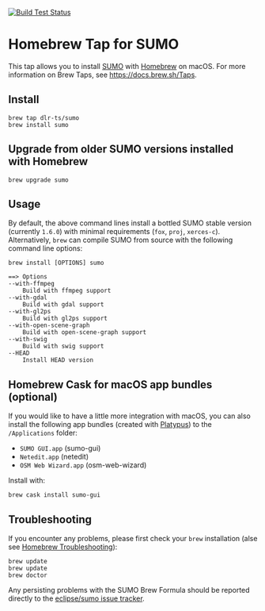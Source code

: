 [![Build Test Status](https://travis-ci.org/dlr-ts/homebrew-sumo.svg?branch=master)](https://travis-ci.org/dlr-ts/homebrew-sumo)

# Homebrew Tap for SUMO

This tap allows you to install [SUMO](https://projects.eclipse.org/projects/technology.sumo) with [Homebrew](https://brew.sh/) on macOS.
For more information on Brew Taps, see https://docs.brew.sh/Taps.

## Install

    brew tap dlr-ts/sumo
    brew install sumo

## Upgrade from older SUMO versions installed with Homebrew

    brew upgrade sumo

## Usage

By default, the above command lines install a bottled SUMO stable version (currently ```1.6.0```) with minimal requirements (```fox```, ```proj```, ```xerces-c```).
Alternatively, ```brew``` can compile SUMO from source with the following command line options:


    brew install [OPTIONS] sumo
    
    ==> Options
    --with-ffmpeg
        Build with ffmpeg support
    --with-gdal
        Build with gdal support
    --with-gl2ps
        Build with gl2ps support
    --with-open-scene-graph
        Build with open-scene-graph support
    --with-swig
        Build with swig support
    --HEAD
        Install HEAD version

## Homebrew Cask for macOS app bundles (optional)

If you would like to have a little more integration with macOS, you can also install the following app bundles (created with [Platypus](https://github.com/sveinbjornt/Platypus)) to the `/Applications` folder:

 * `SUMO GUI.app` (sumo-gui)
 * `Netedit.app` (netedit)
 * `OSM Web Wizard.app` (osm-web-wizard)

Install with:

    brew cask install sumo-gui

## Troubleshooting

If you encounter any problems, please first check your ```brew``` installation (alse see [Homebrew Troubleshooting](https://docs.brew.sh/Troubleshooting)):

    brew update
    brew update
    brew doctor

Any persisting problems with the SUMO Brew Formula should be reported directly to the [eclipse/sumo issue tracker](https://github.com/eclipse/sumo/issues).
